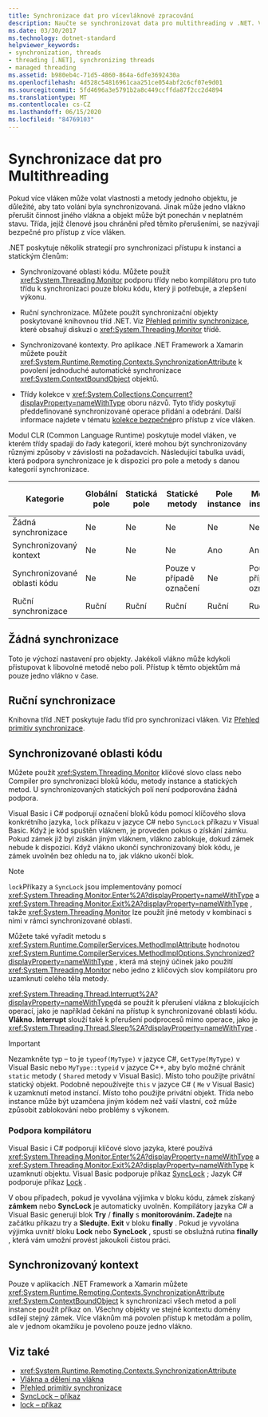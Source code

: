 ```yaml
---
title: Synchronizace dat pro vícevláknové zpracování
description: Naučte se synchronizovat data pro multithreading v .NET. Výběr strategií, například synchronizovaných oblastí kódu, ruční synchronizace nebo synchronizovaných kontextů.
ms.date: 03/30/2017
ms.technology: dotnet-standard
helpviewer_keywords:
- synchronization, threads
- threading [.NET], synchronizing threads
- managed threading
ms.assetid: b980eb4c-71d5-4860-864a-6dfe3692430a
ms.openlocfilehash: 4d528c54816961caa251ce054abf2c6cf07e9d01
ms.sourcegitcommit: 5fd4696a3e5791b2a8c449ccffda87f2cc2d4894
ms.translationtype: MT
ms.contentlocale: cs-CZ
ms.lasthandoff: 06/15/2020
ms.locfileid: "84769103"
---
```

# <a name="synchronizing-data-for-multithreading"></a>Synchronizace dat pro Multithreading

Pokud více vláken může volat vlastnosti a metody jednoho objektu, je důležité, aby tato volání byla synchronizovaná. Jinak může jedno vlákno přerušit činnost jiného vlákna a objekt může být ponechán v neplatném stavu. Třída, jejíž členové jsou chráněni před těmito přerušeními, se nazývají bezpečné pro přístup z více vláken.  
  
.NET poskytuje několik strategií pro synchronizaci přístupu k instanci a statickým členům:  
  
- Synchronizované oblasti kódu. Můžete použít <xref:System.Threading.Monitor> podporu třídy nebo kompilátoru pro tuto třídu k synchronizaci pouze bloku kódu, který ji potřebuje, a zlepšení výkonu.  
  
- Ruční synchronizace. Můžete použít synchronizační objekty poskytované knihovnou tříd .NET. Viz [Přehled primitiv synchronizace](overview-of-synchronization-primitives.md), které obsahují diskuzi o <xref:System.Threading.Monitor> třídě.  
  
- Synchronizované kontexty. Pro aplikace .NET Framework a Xamarin můžete použít <xref:System.Runtime.Remoting.Contexts.SynchronizationAttribute> k povolení jednoduché automatické synchronizace <xref:System.ContextBoundObject> objektů.  
  
- Třídy kolekce v <xref:System.Collections.Concurrent?displayProperty=nameWithType> oboru názvů. Tyto třídy poskytují předdefinované synchronizované operace přidání a odebrání. Další informace najdete v tématu [kolekce bezpečné](../collections/thread-safe/index.md)pro přístup z více vláken.  
  
 Modul CLR (Common Language Runtime) poskytuje model vláken, ve kterém třídy spadají do řady kategorií, které mohou být synchronizovány různými způsoby v závislosti na požadavcích. Následující tabulka uvádí, která podpora synchronizace je k dispozici pro pole a metody s danou kategorií synchronizace.  
  
|Kategorie|Globální pole|Statická pole|Statické metody|Pole instance|Metody instance|Konkrétní bloky kódu|  
|--------------|-------------------|-------------------|--------------------|---------------------|----------------------|--------------------------|  
|Žádná synchronizace|Ne|Ne|Ne|Ne|Ne|Ne|  
|Synchronizovaný kontext|Ne|Ne|Ne|Ano|Ano|Ne|  
|Synchronizované oblasti kódu|Ne|Ne|Pouze v případě označení|Ne|Pouze v případě označení|Pouze v případě označení|  
|Ruční synchronizace|Ruční|Ruční|Ruční|Ruční|Ruční|Ruční|  
  
## <a name="no-synchronization"></a>Žádná synchronizace  
 Toto je výchozí nastavení pro objekty. Jakékoli vlákno může kdykoli přistupovat k libovolné metodě nebo poli. Přístup k těmto objektům má pouze jedno vlákno v čase.  
  
## <a name="manual-synchronization"></a>Ruční synchronizace  
 Knihovna tříd .NET poskytuje řadu tříd pro synchronizaci vláken. Viz [Přehled primitiv synchronizace](overview-of-synchronization-primitives.md).  
  
## <a name="synchronized-code-regions"></a>Synchronizované oblasti kódu  
 Můžete použít <xref:System.Threading.Monitor> klíčové slovo class nebo Compiler pro synchronizaci bloků kódu, metody instance a statických metod. U synchronizovaných statických polí není podporována žádná podpora.  
  
 Visual Basic i C# podporují označení bloků kódu pomocí klíčového slova konkrétního jazyka, `lock` příkazu v jazyce C# nebo `SyncLock` příkazu v Visual Basic. Když je kód spuštěn vláknem, je proveden pokus o získání zámku. Pokud zámek již byl získán jiným vláknem, vlákno zablokuje, dokud zámek nebude k dispozici. Když vlákno ukončí synchronizovaný blok kódu, je zámek uvolněn bez ohledu na to, jak vlákno ukončí blok.  
  
> [!NOTE]
> `lock`Příkazy a `SyncLock` jsou implementovány pomocí <xref:System.Threading.Monitor.Enter%2A?displayProperty=nameWithType> a <xref:System.Threading.Monitor.Exit%2A?displayProperty=nameWithType> , takže <xref:System.Threading.Monitor> lze použít jiné metody v kombinaci s nimi v rámci synchronizované oblasti.  
  
 Můžete také vyřadit metodu s <xref:System.Runtime.CompilerServices.MethodImplAttribute> hodnotou <xref:System.Runtime.CompilerServices.MethodImplOptions.Synchronized?displayProperty=nameWithType> , která má stejný účinek jako použití <xref:System.Threading.Monitor> nebo jedno z klíčových slov kompilátoru pro uzamknutí celého těla metody.  
  
 <xref:System.Threading.Thread.Interrupt%2A?displayProperty=nameWithType>dá se použít k přerušení vlákna z blokujících operací, jako je například čekání na přístup k synchronizované oblasti kódu. **Vlákno. Interrupt** slouží také k přerušení podprocesů mimo operace, jako je <xref:System.Threading.Thread.Sleep%2A?displayProperty=nameWithType> .  
  
> [!IMPORTANT]
> Nezamkněte typ – to je `typeof(MyType)` v jazyce C#, `GetType(MyType)` v Visual Basic nebo `MyType::typeid` v jazyce C++, aby bylo možné chránit `static` metody ( `Shared` metody v Visual Basic). Místo toho použijte privátní statický objekt. Podobně nepoužívejte `this` v jazyce C# ( `Me` v Visual Basic) k uzamknutí metod instancí. Místo toho použijte privátní objekt. Třída nebo instance může být uzamčena jiným kódem než vaší vlastní, což může způsobit zablokování nebo problémy s výkonem.  
  
### <a name="compiler-support"></a>Podpora kompilátoru  
 Visual Basic i C# podporují klíčové slovo jazyka, které používá <xref:System.Threading.Monitor.Enter%2A?displayProperty=nameWithType> a <xref:System.Threading.Monitor.Exit%2A?displayProperty=nameWithType> k uzamknutí objektu. Visual Basic podporuje příkaz [SyncLock](../../visual-basic/language-reference/statements/synclock-statement.md) ; Jazyk C# podporuje příkaz [Lock](../../csharp/language-reference/keywords/lock-statement.md) .  
  
 V obou případech, pokud je vyvolána výjimka v bloku kódu, zámek získaný **zámkem** nebo **SyncLock** je automaticky uvolněn. Kompilátory jazyka C# a Visual Basic generují blok **Try** / **finally** s **monitorováním. Zadejte** na začátku příkazu try a **Sledujte. Exit** v bloku **finally** . Pokud je vyvolána výjimka uvnitř bloku **Lock** nebo **SyncLock** , spustí se obslužná rutina **finally** , která vám umožní provést jakoukoli čistou práci.  
  
## <a name="synchronized-context"></a>Synchronizovaný kontext  

Pouze v aplikacích .NET Framework a Xamarin můžete <xref:System.Runtime.Remoting.Contexts.SynchronizationAttribute> <xref:System.ContextBoundObject> k synchronizaci všech metod a polí instance použít příkaz on. Všechny objekty ve stejné kontextu domény sdílejí stejný zámek. Více vláknům má povolen přístup k metodám a polím, ale v jednom okamžiku je povoleno pouze jedno vlákno.  
  
## <a name="see-also"></a>Viz také

- <xref:System.Runtime.Remoting.Contexts.SynchronizationAttribute>
- [Vlákna a dělení na vlákna](threads-and-threading.md)
- [Přehled primitiv synchronizace](overview-of-synchronization-primitives.md)
- [SyncLock – příkaz](../../visual-basic/language-reference/statements/synclock-statement.md)
- [lock – příkaz](../../csharp/language-reference/keywords/lock-statement.md)
